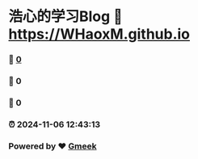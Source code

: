 # 浩心的学习Blog :link: https://WHaoxM.github.io 
### :page_facing_up: [0](https://WHaoxM.github.io/tag.html) 
### :speech_balloon: 0 
### :hibiscus: 0 
### :alarm_clock: 2024-11-06 12:43:13 
### Powered by :heart: [Gmeek](https://github.com/Meekdai/Gmeek)
